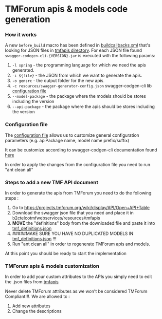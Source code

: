 # TMForum apis & models code generation
### How it works

A new `before_build` macro has been defined in [buildcallbacks.xml](buildcallbacks.xml) that's looking for JSON files in [tmfapis directory](resources/tmfapis).
For each JSON file found `swagger-codegen-cli-{VERSION}.jar` is executed with the following params:
1. `-l spring` - the programming language for which we need the apis generated.
2. `-i ${file}` - the JSON from which we want to generate the apis.
3. `-o gensrc` - the output folder for the new apis. 
4. `-c resources/swagger-generator-config.json` swagger-codgen-cli lib [configuration file](resources/swaggerconfig/v3/swagger-generator-config.json)
5. `--model-package` - the package where the models should be stores including the version
5. `--api-package` - the package where the apis should be stores including the version

### Configuration file
The [configuration file](resources/swaggerconfig/v3/swagger-generator-config.json) allows us to customize general configuration parameters (e.g. apiPackage name, model name prefix/suffix)

It can be customize according to swagger-codgen-cli documentation found [here](https://github.com/swagger-api/swagger-codegen/blob/master/modules/swagger-codegen-maven-plugin/README.md#general-configuration-parameters) 

In order to apply the changes from the configuration file you need to run "ant clean all" 
### Steps to add a new TMF API document

In order to generate the apis from TMForum you need to do the following steps :
1. Go to <https://projects.tmforum.org/wiki/display/API/Open+API+Table>
2. Download the swagger json file that you need and place it in b2ctelcotmfwebservices/resources/tmfapis
3. **MOVE** the "definitions" body from the downloaded file and paste it into [tmf_definitions.json](resources/tmfapis/v2/tmf_definitions.json)
4. #####MAKE SURE YOU HAVE NO DUPLICATED MODELS IN [tmf_definitions.json](resources/tmfapis/v2/tmf_definitions.json) !!!
5. Run "ant clean all" in order to regenerate TMForum apis and models.

At this point you should be ready to start the implementation
### TMForum apis & models customization
In order to add your custom attributes to the APIs you simply need to edit the .json files from 
[tmfapis](resources/tmfapis)

Never delete TMForum attributes as we won't be considered TMForum Compliant!!!. 
We are allowed to :
1. Add new attributes
2. Change the descriptions

